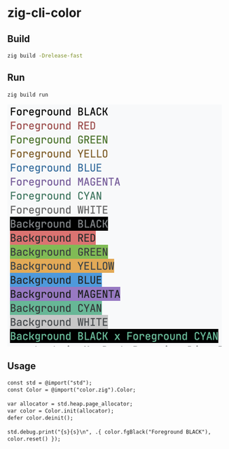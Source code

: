# zig-cli-color

## Build

```bash
zig build -Drelease-fast
```

## Run

```bash
zig build run
```

![thumbnail](thumb.png)

## Usage

```zig
const std = @import("std");
const Color = @import("color.zig").Color;

var allocator = std.heap.page_allocator;
var color = Color.init(allocator);
defer color.deinit();

std.debug.print("{s}{s}\n", .{ color.fgBlack("Foreground BLACK"), color.reset() });
```
